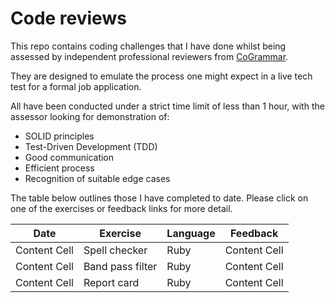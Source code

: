 # Code reviews

This repo contains coding challenges that I have done whilst being assessed by independent professional reviewers from [CoGrammar](https://www.cogrammar.com/).

They are designed to emulate the process one might expect in a live tech test for a formal job application.

All have been conducted under a strict time limit of less than 1 hour, with the assessor looking for demonstration of:
- SOLID principles
- Test-Driven Development (TDD)
- Good communication
- Efficient process
- Recognition of suitable edge cases

The table below outlines those I have completed to date. Please click on one of the exercises or feedback links for more detail.

| Date | Exercise | Language | Feedback |
| ------------- | ------------- | ------------- | ------------- |
| Content Cell  | Spell checker | Ruby | Content Cell  |
| Content Cell  | Band pass filter | Ruby | Content Cell  |
| Content Cell  | Report card | Ruby | Content Cell  |